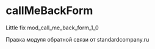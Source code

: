 # callMeBackForm

Little fix mod_call_me_back_form_1_0 

Правка модуля обратной связи от standardcompany.ru
